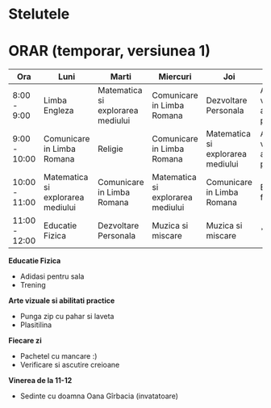 # Stelutele

# ORAR (temporar, versiunea 1)

| Ora    | Luni   | Marti  | Miercuri | Joi   | Vineri |
| ------ | ------ | -------- | ------| ------ | ------ |
| 8:00 - 9:00 |Limba Engleza | Matematica si explorarea mediului| Comunicare in Limba Romana | Dezvoltare Personala | Arte vizuale si abilitati practice** |
| 9:00 - 10:00 | Comunicare in Limba Romana | Religie | Comunicare in Limba Romana | Matematica si explorarea mediului | Arte vizuale si abilitati practice** |
| 10:00 - 11:00 | Matematica si explorarea mediului | Comunicare in Limba Romana | Matematica si explorarea mediului | Comunicare in Limba Romana | Educatie fizica |
|11:00 - 12:00| Educatie Fizica | Dezvoltare Personala | Muzica si miscare | Muzica si miscare | * |

**Educatie Fizica**
* Adidasi pentru sala
* Trening

**Arte vizuale si abilitati practice**
* Punga zip cu pahar si laveta
* Plasitilina 

**Fiecare zi**
* Pachetel cu mancare :)
* Verificare si ascutire creioane

**Vinerea de la 11-12**
* Sedinte cu doamna Oana Gîrbacia (invatatoare)
